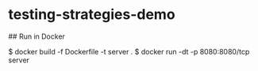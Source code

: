 # testing-strategies-demo

## Run in Docker

$ docker build -f Dockerfile -t server .
$ docker run -dt -p 8080:8080/tcp server